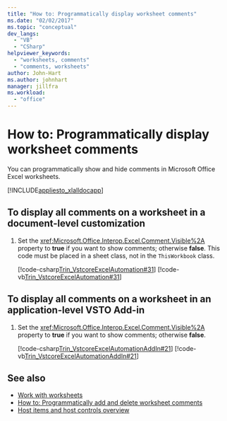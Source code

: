 ```yaml
---
title: "How to: Programmatically display worksheet comments"
ms.date: "02/02/2017"
ms.topic: "conceptual"
dev_langs:
  - "VB"
  - "CSharp"
helpviewer_keywords:
  - "worksheets, comments"
  - "comments, worksheets"
author: John-Hart
ms.author: johnhart
manager: jillfra
ms.workload:
  - "office"
---
```

# How to: Programmatically display worksheet comments
  You can programmatically show and hide comments in Microsoft Office Excel worksheets.

 [!INCLUDE[appliesto_xlalldocapp](../vsto/includes/appliesto-xlalldocapp-md.md)]

## To display all comments on a worksheet in a document-level customization

1. Set the <xref:Microsoft.Office.Interop.Excel.Comment.Visible%2A> property to **true** if you want to show comments; otherwise **false**. This code must be placed in a sheet class, not in the `ThisWorkbook` class.

     [!code-csharp[Trin_VstcoreExcelAutomation#31](../vsto/codesnippet/CSharp/Trin_VstcoreExcelAutomationCS/Sheet1.cs#31)]
     [!code-vb[Trin_VstcoreExcelAutomation#31](../vsto/codesnippet/VisualBasic/Trin_VstcoreExcelAutomation/Sheet1.vb#31)]

## To display all comments on a worksheet in an application-level VSTO Add-in

1. Set the <xref:Microsoft.Office.Interop.Excel.Comment.Visible%2A> property to **true** if you want to show comments; otherwise **false**.

     [!code-csharp[Trin_VstcoreExcelAutomationAddIn#21](../vsto/codesnippet/CSharp/trin_vstcoreexcelautomationaddin/ThisAddIn.cs#21)]
     [!code-vb[Trin_VstcoreExcelAutomationAddIn#21](../vsto/codesnippet/VisualBasic/trin_vstcoreexcelautomationaddin/ThisAddIn.vb#21)]

## See also
- [Work with worksheets](../vsto/working-with-worksheets.md)
- [How to: Programmatically add and delete worksheet comments](../vsto/how-to-programmatically-add-and-delete-worksheet-comments.md)
- [Host items and host controls overview](../vsto/host-items-and-host-controls-overview.md)
